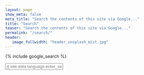 ```yaml
---
layout: page
show_meta: false
meta_title: "Search the contents of this site via Google..."
title: "Search"
teaser: "Search the contents of this site via Google..."
permalink: "/search/"
header:
   image_fullwidth: "header_unsplash_mist.jpg"
---
```


{% include google_search %}

<form style="padding-bottom: 200px;" onsubmit="google_search()" >
  <input type="text" id="google-search" placeholder="{{ site.data.language.enter_search_term }}">
</form>
